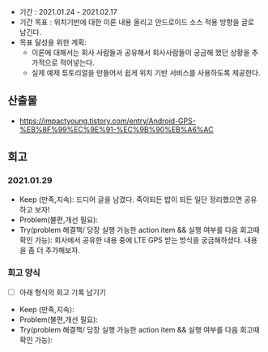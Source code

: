 - 기간 : 2021.01.24 - 2021.02.17
- 기간 목표 : 위치기반에 대한 이론 내용 올리고 안드로이드 소스 적용 방향을 글로 남긴다.
- 목표 달성을 위한 계획: 
  - 이론에 대해서는 회사 사람들과 공유해서 회사사람들이 궁금해 했던 상황을 추가적으로 적어넣는다.
  - 실제 예제 튜토리얼을 만들어서 쉽게 위치 기반 서비스를 사용하도록 제공한다.

## 산출물
- https://impactyoung.tistory.com/entry/Android-GPS-%EB%8F%99%EC%9E%91-%EC%9B%90%EB%A6%AC

## 회고
### 2021.01.29
- Keep (만족,지속): 드디어 글을 남겼다. 죽이되든 밥이 되든 일단 정리했으면 공유하고 보자!
- Problem(불편,개선 필요): 
- Try(problem 해결책/ 당장 실행 가능한 action item && 실행 여부를 다음 회고때 확인 가능): 회사에서 공유한 내용 중에 LTE GPS 받는 방식을 궁금해하셨다. 내용을 좀 더 추가해보자.

### 회고 양식
- [ ] 아래 형식의 회고 기록 남기기
- Keep (만족,지속): 
- Problem(불편,개선 필요): 
- Try(problem 해결책/ 당장 실행 가능한 action item && 실행 여부를 다음 회고때 확인 가능): 
